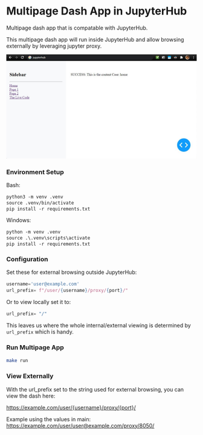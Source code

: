 # Multipage Dash App in JupyterHub

Multipage dash app that is compatable with JupyterHub.

This multipage dash app will run inside JupyterHub and allow browsing externally by leveraging jupyter proxy.

![BAsic App Runnung In Browser](./docs/basic-app-running.jpg)


### Environment Setup

Bash:
```
python3 -m venv .venv
source .venv/bin/activate
pip install -r requirements.txt
```

Windows:
```
python -m venv .venv
source .\.venv\scripts\activate
pip install -r requirements.txt
```


### Configuration

Set these for external browsing outside JupyterHub:
```python
username='user@example.com'
url_prefix= f"/user/{username}/proxy/{port}/"
```

Or to view locally set it to:
```python
url_prefix= "/"
```

This leaves us where the whole internal/external viewing is determined by `url_prefix` which is handy.


### Run Multipage App

```bash
make run
```

### View Externally

With the url_prefix set to the string used for external browsing, you can view the dash here:

https://example.com/user/{username}/proxy/{port}/

Example using the values in main:
https://example.com/user/user@example.com/proxy/8050/

